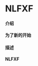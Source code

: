 <!--
 * @Author: your name
 * @Date: 2021-03-01 17:01:59
 * @LastEditTime: 2021-03-01 17:03:03
 * @LastEditors: Please set LastEditors
 * @Description: In User Settings Edit
 * @FilePath: \Nlfxf\README.md
-->
# NLFXF

#### 介绍
**为了新的开始**

#### 描述
**NLFXF**

